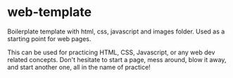 # web-template
Boilerplate template with html, css, javascript and images folder.  Used as a starting point for web pages.

This can be used for practicing HTML, CSS, Javascript, or any web dev related concepts.  Don't hesitate to start a page, mess around, blow it away, and start another one, all in the name of practice!
